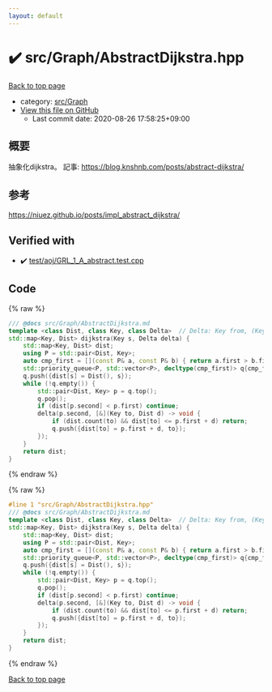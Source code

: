 ```yaml
---
layout: default
---
```


<!-- mathjax config similar to math.stackexchange -->
<script type="text/javascript" async
  src="https://cdnjs.cloudflare.com/ajax/libs/mathjax/2.7.5/MathJax.js?config=TeX-MML-AM_CHTML">
</script>
<script type="text/x-mathjax-config">
  MathJax.Hub.Config({
    TeX: { equationNumbers: { autoNumber: "AMS" }},
    tex2jax: {
      inlineMath: [ ['$','$'] ],
      processEscapes: true
    },
    "HTML-CSS": { matchFontHeight: false },
    displayAlign: "left",
    displayIndent: "2em"
  });
</script>

<script type="text/javascript" src="https://cdnjs.cloudflare.com/ajax/libs/jquery/3.4.1/jquery.min.js"></script>
<script src="https://cdn.jsdelivr.net/npm/jquery-balloon-js@1.1.2/jquery.balloon.min.js" integrity="sha256-ZEYs9VrgAeNuPvs15E39OsyOJaIkXEEt10fzxJ20+2I=" crossorigin="anonymous"></script>
<script type="text/javascript" src="../../../assets/js/copy-button.js"></script>
<link rel="stylesheet" href="../../../assets/css/copy-button.css" />


# :heavy_check_mark: src/Graph/AbstractDijkstra.hpp

<a href="../../../index.html">Back to top page</a>

* category: <a href="../../../index.html#6e5c608398952d411d1862b1f8dc05f5">src/Graph</a>
* <a href="{{ site.github.repository_url }}/blob/master/src/Graph/AbstractDijkstra.hpp">View this file on GitHub</a>
    - Last commit date: 2020-08-26 17:58:25+09:00




## 概要
抽象化dijkstra。
記事: https://blog.knshnb.com/posts/abstract-dijkstra/

## 参考
https://niuez.github.io/posts/impl_abstract_dijkstra/


## Verified with

* :heavy_check_mark: <a href="../../../verify/test/aoj/GRL_1_A_abstract.test.cpp.html">test/aoj/GRL_1_A_abstract.test.cpp</a>


## Code

<a id="unbundled"></a>
{% raw %}
```cpp
/// @docs src/Graph/AbstractDijkstra.md
template <class Dist, class Key, class Delta>  // Delta: Key from, (Key to, Dist d -> void) update -> void
std::map<Key, Dist> dijkstra(Key s, Delta delta) {
    std::map<Key, Dist> dist;
    using P = std::pair<Dist, Key>;
    auto cmp_first = [](const P& a, const P& b) { return a.first > b.first; };
    std::priority_queue<P, std::vector<P>, decltype(cmp_first)> q{cmp_first};
    q.push({dist[s] = Dist(), s});
    while (!q.empty()) {
        std::pair<Dist, Key> p = q.top();
        q.pop();
        if (dist[p.second] < p.first) continue;
        delta(p.second, [&](Key to, Dist d) -> void {
            if (dist.count(to) && dist[to] <= p.first + d) return;
            q.push({dist[to] = p.first + d, to});
        });
    }
    return dist;
}

```
{% endraw %}

<a id="bundled"></a>
{% raw %}
```cpp
#line 1 "src/Graph/AbstractDijkstra.hpp"
/// @docs src/Graph/AbstractDijkstra.md
template <class Dist, class Key, class Delta>  // Delta: Key from, (Key to, Dist d -> void) update -> void
std::map<Key, Dist> dijkstra(Key s, Delta delta) {
    std::map<Key, Dist> dist;
    using P = std::pair<Dist, Key>;
    auto cmp_first = [](const P& a, const P& b) { return a.first > b.first; };
    std::priority_queue<P, std::vector<P>, decltype(cmp_first)> q{cmp_first};
    q.push({dist[s] = Dist(), s});
    while (!q.empty()) {
        std::pair<Dist, Key> p = q.top();
        q.pop();
        if (dist[p.second] < p.first) continue;
        delta(p.second, [&](Key to, Dist d) -> void {
            if (dist.count(to) && dist[to] <= p.first + d) return;
            q.push({dist[to] = p.first + d, to});
        });
    }
    return dist;
}

```
{% endraw %}

<a href="../../../index.html">Back to top page</a>

